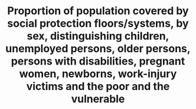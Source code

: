 ---
actual_indicator_available: 'Estimated size of the population in the Social Security
  area and percentage fully insured, by sex and age '
actual_indicator_available_description: "The \u201Cpercentage insured\u201D is the\
  \ relationship of individuals who have earned Social Security retirement, survivors\
  \ and disability insurance coverage based on their covered earnings histories."
comments_and_limitations: Population estimates are subject to revision based on data
  that are more recent.
data_non_statistical: false
date_metadata_updated: October 2017
date_of_national_source_publication: April 2017
disaggregation_categories: None
disaggregation_geography: None
goal_meta_link: http://unstats.un.org/sdgs/files/metadata-compilation/Metadata-Goal-1.pdf
goal_meta_link_page: 7
graph: longitudinal
graph type: Line graph
graph_status_notes: Graphed FIX AXIS
graph_title: Percent of population who have earned Social Security retirement, survivors
  and disability insurance coverage
graph_type: line
graph_type_description: null
has_metadata: false
indicator: 1.3.1
indicator_name: Proportion of population covered by social protection floors/systems,
  by sex, distinguishing children, unemployed persons, older persons, persons with
  disabilities, pregnant women, newborns, work-injury victims and the poor and the
  vulnerable
indicator_sort_order: 01.03.01
indicator_variable: pct_pop_20_older_full_insrd
layout: indicator
periodicity: Calendar year
permalink: /1-3-1/
published: true
reporting_status: complete
scheduled_update_by_national_source: April 2018
sdg_goal: 1
source_active_1: true
source_agency_staff_email_1: neil.veenis@ssa.gov
source_agency_staff_name_1: Neil Veenis
source_agency_survey_dataset_1: "Annual Statistical Supplement to the Social Security\
  \ Bulletin, Table 4.C.5. \u2013 2015 and prior year publications"
source_notes_1: null
source_title_1: null
source_url_1: https://mwww.ba.ssa.gov/policy/docs/statcomps/supplement/2015/4c.html#table4.c5
target: Implement nationally appropriate social protection systems and measures for
  all, including floors, and by 2030 achieve substantial coverage of the poor and
  the vulnerable.
target_id: '1.3'
time_period: Calendar year 2000 through 2016
title: Proportion of population covered by social protection floors/systems, by sex,
  distinguishing children, unemployed persons, older persons, persons with disabilities,
  pregnant women, newborns, work-injury victims and the poor and the vulnerable
un_custodial_agency: 'ILO (Partnering Agencies: World Bank)'
un_designated_tier: '2'
unit_of_measure: Persons
us_method_of_computation: "The U.S. Census Bureau provides the population counts to\
  \ SSA.  Insured percentages are based on application of counts in SSA\u2019s Continuous\
  \ Work History Sample to the population estimates."
variable_description: null
variable_notes: null
---